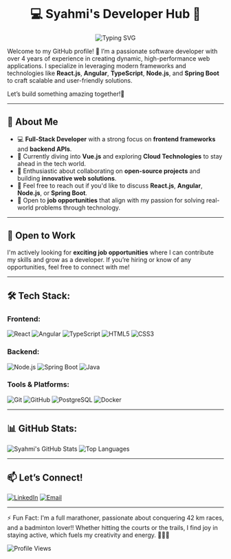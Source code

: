 <div align="center">
  <h1 align="center">💻 Syahmi's Developer Hub  🚀</h1>
</div>
<div align="center">
  <img src="https://readme-typing-svg.herokuapp.com?font=IBM+Plex+Sans&color=ffffff&size=20&lines=Hello,+I'm+Syahmi+Sulaiman!;A+Passionate+Software+Developer;Experienced+in+Modern+Web+Technologies" alt="Typing SVG">
</div>

Welcome to my GitHub profile! 🚀 I’m a passionate software developer with over 4 years of experience in creating dynamic, high-performance web applications. I specialize in leveraging modern frameworks and technologies like **React.js**, **Angular**, **TypeScript**, **Node.js**, and **Spring Boot** to craft scalable and user-friendly solutions.

Let’s build something amazing together!🌟 

---

## 🚀 About Me
- 💻 **Full-Stack Developer** with a strong focus on **frontend frameworks** and **backend APIs**.
- 🌱 Currently diving into **Vue.js** and exploring **Cloud Technologies** to stay ahead in the tech world.
- 🤝 Enthusiastic about collaborating on **open-source projects** and building **innovative web solutions**.
- 💬 Feel free to reach out if you'd like to discuss **React.js**, **Angular**, **Node.js**, or **Spring Boot**.
- 🌟 Open to **job opportunities** that align with my passion for solving real-world problems through technology.

---

## 💼 Open to Work
I'm actively looking for **exciting job opportunities** where I can contribute my skills and grow as a developer. If you’re hiring or know of any opportunities, feel free to connect with me!  

---

## 🛠️ Tech Stack: 
### Frontend:
![React](https://img.shields.io/badge/React-20232A?style=flat&logo=react&logoColor=61DAFB)
![Angular](https://img.shields.io/badge/Angular-DD0031?style=flat&logo=angular&logoColor=white)
![TypeScript](https://img.shields.io/badge/TypeScript-007ACC?style=flat&logo=typescript&logoColor=white)
![HTML5](https://img.shields.io/badge/HTML5-E34F26?style=flat&logo=html5&logoColor=white)
![CSS3](https://img.shields.io/badge/CSS3-1572B6?style=flat&logo=css3&logoColor=white)

### Backend:
![Node.js](https://img.shields.io/badge/Node.js-339933?style=flat&logo=node-dot-js&logoColor=white)
![Spring Boot](https://img.shields.io/badge/Spring%20Boot-6DB33F?style=flat&logo=spring-boot&logoColor=white)
![Java](https://img.shields.io/badge/Java-007396?style=flat&logo=java&logoColor=white)

### Tools & Platforms:
![Git](https://img.shields.io/badge/Git-F05032?style=flat&logo=git&logoColor=white)
![GitHub](https://img.shields.io/badge/GitHub-181717?style=flat&logo=github&logoColor=white)
![PostgreSQL](https://img.shields.io/badge/PostgreSQL-336791?style=flat&logo=postgresql&logoColor=white)
![Docker](https://img.shields.io/badge/Docker-2496ED?style=flat&logo=docker&logoColor=white)

---

## 📊 GitHub Stats: 
![Syahmi's GitHub Stats](https://github-readme-stats.vercel.app/api?username=syahmisulaiman&show_icons=true&theme=radical)
![Top Languages](https://github-readme-stats.vercel.app/api/top-langs/?username=syahmisulaiman&layout=compact&theme=radical)

---

## 📫 Let’s Connect!
[![LinkedIn](https://img.shields.io/badge/LinkedIn-0077B5?style=flat&logo=linkedin&logoColor=white)](https://www.linkedin.com/in/syahmisulaiman)
[![Email](https://img.shields.io/badge/Email-D14836?style=flat&logo=gmail&logoColor=white)](mailto:syahmidevz@gmail.com)

---

⚡ Fun Fact: I'm a full marathoner, passionate about conquering 42 km races, and a badminton lover!! Whether hitting the courts or the trails, I find joy in staying active, which fuels my creativity and energy. 🏃‍♂️🏸

![Profile Views](https://komarev.com/ghpvc/?username=syahmisulaiman&color=blue) 

